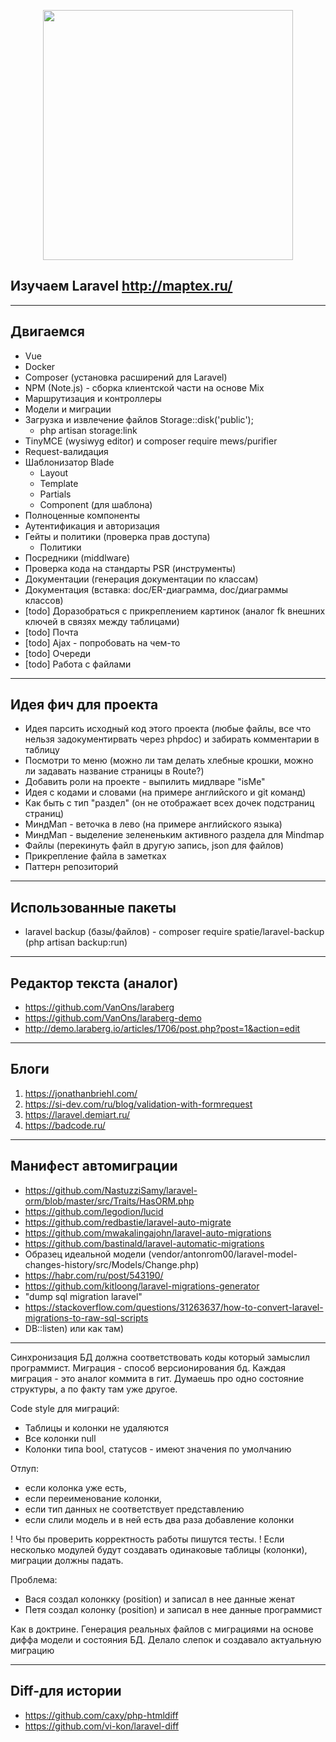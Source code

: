 <p align="center"><a href="https://laravel.com" target="_blank"><img src="https://raw.githubusercontent.com/laravel/art/master/logo-lockup/5%20SVG/2%20CMYK/1%20Full%20Color/laravel-logolockup-cmyk-red.svg" width="400"></a></p>

## Изучаем Laravel http://maptex.ru/

-------------------------------
Двигаемся
-------------------------------

- Vue
- Docker
- Composer (установка расширений для Laravel)
- NPM (Note.js) - сборка клиентской части на основе Mix
- Маршрутизация и контроллеры
- Модели и миграции
- Загрузка и извлечение файлов Storage::disk('public');
    - php artisan storage:link
- TinyMCE (wysiwyg editor) и composer require mews/purifier
- Request-валидация
- Шаблонизатор Blade
    - Layout
    - Template
    - Partials
    - Component (для шаблона)
- Полноценные компоненты
- Аутентификация и авторизация
- Гейты и политики (проверка прав доступа)
    - Политики
- Посредники (middlware)
- Проверка кода на стандарты PSR (инструменты)
- Документации (генерация документации по классам)
- Документация (вставка: doc/ER-диаграмма, doc/диаграммы классов)
- [todo] Доразобраться с прикреплением картинок (аналог fk внешних ключей в связях между таблицами)
- [todo] Почта
- [todo] Ajax - попробовать на чем-то
- [todo] Очереди
- [todo] Работа с файлами

-------------------------------
Идея фич для проекта
-------------------------------

- Идея парсить исходный код этого проекта (любые файлы, все что нельзя задокументирвать через phpdoc) и забирать комментарии в таблицу
- Посмотри то меню (можно ли там делать хлебные крошки, можно ли задавать название страницы в Route?)
- Добавить роли на проекте - выпилить мидлваре "isMe"
- Идея с кодами и словами (на примере английского и git команд)
- Как быть с тип "раздел" (он не отображает всех дочек подстраниц страниц)
- МиндМап - веточка в лево (на примере английского языка)
- МиндМап - выделение зелененьким активного раздела для Mindmap
- Файлы (перекинуть файл в другую запись, json для файлов)
- Прикрепление файла в заметках
- Паттерн репозиторий

-------------------------------
Использованные пакеты
-------------------------------

- laravel backup (базы/файлов) - composer require spatie/laravel-backup (php artisan backup:run)

-------------------------------
Редактор текста (аналог)
-------------------------------

- https://github.com/VanOns/laraberg
- https://github.com/VanOns/laraberg-demo
- http://demo.laraberg.io/articles/1706/post.php?post=1&action=edit

-------------------------------
Блоги
-------------------------------

1) https://jonathanbriehl.com/
2) https://si-dev.com/ru/blog/validation-with-formrequest
3) https://laravel.demiart.ru/
4) https://badcode.ru/

-------------------------------
Манифест автомиграции
-------------------------------

- https://github.com/NastuzziSamy/laravel-orm/blob/master/src/Traits/HasORM.php
- https://github.com/legodion/lucid
- https://github.com/redbastie/laravel-auto-migrate
- https://github.com/mwakalingajohn/laravel-auto-migrations
- https://github.com/bastinald/laravel-automatic-migrations
- Образец идеальной модели (vendor/antonrom00/laravel-model-changes-history/src/Models/Change.php)
- https://habr.com/ru/post/543190/
- https://github.com/kitloong/laravel-migrations-generator
- "dump sql migration laravel"
- https://stackoverflow.com/questions/31263637/how-to-convert-laravel-migrations-to-raw-sql-scripts
- DB::listen) или как там)

---
Синхронизация БД должна соответствовать коды который замыслил программист.
Миграция - способ версионирования бд. Каждая миграция - это аналог коммита в гит.
Думаешь про одно состояние структуры, а по факту там уже другое.

Code style для миграций:
* Таблицы и колонки не удаляются
* Все колонки null
* Колонки типа bool, статусов - имеют значения по умолчанию

Отлуп:
* если колонка уже есть, 
* если переименование колонки,
* если тип данных не соответствует представлению
* если слили модель и в ней есть два раза добавление колонки

! Что бы проверить корректность работы пишутся тесты.
! Если несколько модулей будут создавать одинаковые таблицы (колонки), миграции должны падать.

Проблема:
* Вася создал колонкку (position) и записал в нее данные женат
* Петя создал колонку (position) и записал в нее данные программист

Как в доктрине.
Генерация реальных файлов с миграциями на основе диффа модели и состояния БД.
Делало слепок и создавало актуальную миграцию

-------------------------------
Diff-для истории
-------------------------------
- https://github.com/caxy/php-htmldiff
- https://github.com/vi-kon/laravel-diff
